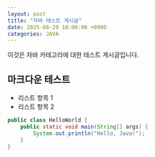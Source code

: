 ```yaml
---
layout: post
title: "자바 테스트 게시글"
date: 2025-08-20 10:00:00 +0900
categories: JAVA
---
```


이것은 자바 카테고리에 대한 테스트 게시글입니다.

## 마크다운 테스트

- 리스트 항목 1
- 리스트 항목 2

```java
public class HelloWorld {
    public static void main(String[] args) {
        System.out.println("Hello, Java!");
    }
}
```

